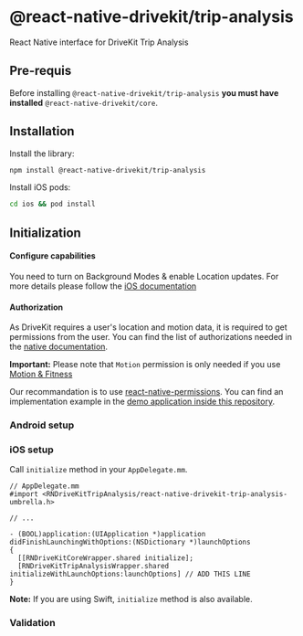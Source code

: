# @react-native-drivekit/trip-analysis

React Native interface for DriveKit Trip Analysis

## Pre-requis

Before installing `@react-native-drivekit/trip-analysis` **you must have installed** `@react-native-drivekit/core`.

## Installation

Install the library:

```sh
npm install @react-native-drivekit/trip-analysis
```

Install iOS pods:

```sh
cd ios && pod install
```

## Initialization

#### Configure capabilities

You need to turn on Background Modes & enable Location updates. For more details please follow the [iOS documentation](https://docs.drivequant.com/trip-analysis/ios/get-started#configure-capabilities)

#### Authorization

As DriveKit requires a user's location and motion data, it is required to get permissions from the user. You can find the list of authorizations needed in the [native documentation](https://docs.drivequant.com/trip-analysis/ios/get-started#configure-permissions).

**Important:** Please note that `Motion` permission is only needed if you use [Motion & Fitness](https://docs.drivequant.com/trip-analysis/ios/get-started#motion-and-fitness-permission)

Our recommandation is to use [react-native-permissions](https://github.com/zoontek/react-native-permissions). You can find an implementation example in the [demo application inside this repository](../demo/App.tsx).

### Android setup

### iOS setup

Call `initialize` method in your `AppDelegate.mm`.

```objc
// AppDelegate.mm
#import <RNDriveKitTripAnalysis/react-native-drivekit-trip-analysis-umbrella.h>

// ...

- (BOOL)application:(UIApplication *)application didFinishLaunchingWithOptions:(NSDictionary *)launchOptions
{
  [[RNDriveKitCoreWrapper.shared initialize];
  [RNDriveKitTripAnalysisWrapper.shared initializeWithLaunchOptions:launchOptions] // ADD THIS LINE
}
```

**Note:** If you are using Swift, `initialize` method is also available.

### Validation
